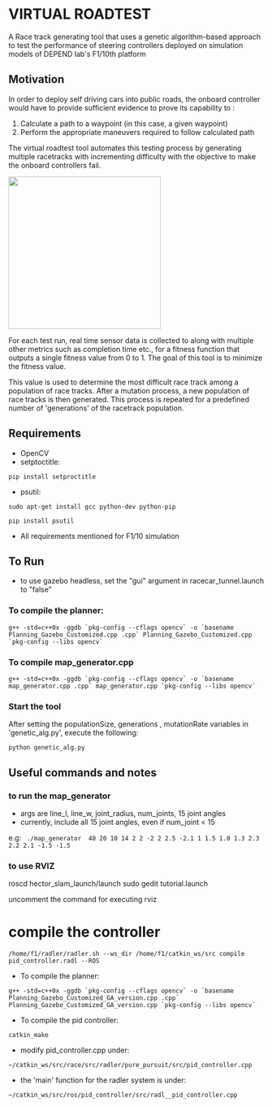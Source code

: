 # VIRTUAL ROADTEST
A Race track generating tool that uses a genetic algorithm-based approach to test the performance of steering controllers deployed on simulation models of DEPEND lab's F1/10th platform

## Motivation
In order to deploy self driving cars into public roads, the onboard controller would have to provide sufficient evidence to prove its capability to :
  1) Calculate a path to a waypoint (in this case, a given waypoint)
  2) Perform the appropriate maneuvers required to follow calculated path

The virtual roadtest tool automates this testing process by generating multiple racetracks with incrementing difficulty with the objective to make the onboard controllers fail.

<img src="https://github.com/BU-DEPEND-Lab/Racecar/blob/master/Related_Projects/virtual_roadtest/sample_track.png" width="300">

For each test run, real time sensor data is collected to along with multiple other metrics such as completion time etc., for a fitness function that outputs a single fitness value from 0 to 1. The goal of this tool is to minimize the fitness value.

This value is used to determine the most difficult race track among a population of race tracks. After a mutation process, a new population of race tracks is then generated. This process is repeated for a predefined number of 'generations' of the racetrack population.

  
## Requirements
* OpenCV
* setptoctitle:

``` pip install setproctitle ```

* psutil:

``` sudo apt-get install gcc python-dev python-pip ```

``` pip install psutil ```

* All requirements mentioned for F1/10 simulation

## To Run
* to use gazebo headless, set the "gui" argument in racecar_tunnel.launch to "false"


### To compile the planner:

``` g++ -std=c++0x -ggdb `pkg-config --cflags opencv` -o `basename Planning_Gazebo_Customized.cpp .cpp` Planning_Gazebo_Customized.cpp `pkg-config --libs opencv` ```


### To compile map_generator.cpp

``` g++ -std=c++0x -ggdb `pkg-config --cflags opencv` -o `basename map_generator.cpp .cpp` map_generator.cpp `pkg-config --libs opencv` ```

### Start the tool
After setting the populationSize, generations , mutationRate variables in 'genetic_alg.py', execute the following:

``` python genetic_alg.py ```



## Useful commands and notes

### to run the map_generator
* args are line_l, line_w, joint_radius, num_joints, 15 joint angles
* currently, include all 15 joint angles, even if num_joint < 15

e.g: 
``` ./map_generator  40 20 10 14 2 2 -2 2 2.5 -2.1 1 1.5 1.0 1.3 2.3 2.2 2.1 -1.5 -1.5```

### to use RVIZ 

roscd hector_slam_launch/launch
sudo gedit tutorial.launch

uncomment the command for executing rviz

# compile the controller

``` /home/f1/radler/radler.sh --ws_dir /home/f1/catkin_ws/src compile pid_controller.radl --ROS ```


* To compile the planner:

``` g++ -std=c++0x -ggdb `pkg-config --cflags opencv` -o `basename Planning_Gazebo_Customized_GA_version.cpp .cpp` Planning_Gazebo_Customized_GA_version.cpp `pkg-config --libs opencv` ```


* To compile the pid controller:

``` catkin_make ```


* modify pid_controller.cpp under:

``` ~/catkin_ws/src/race/src/radler/pure_pursuit/src/pid_controller.cpp ``` 

* the 'main' function for the radler system is under:

``` ~/catkin_ws/src/ros/pid_controller/src/radl__pid_controller.cpp ```
